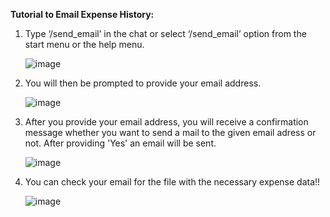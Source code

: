﻿**Tutorial to Email Expense History:**

1. Type ‘/send_email’ in the chat or select ‘/send_email’ option from the start menu or the help menu.

   ![image](https://github.com/user-attachments/assets/a7af3630-100a-4070-be9e-3e0157c0cddd)

2. You will then be prompted to provide your email address.

   ![image](https://github.com/user-attachments/assets/d608d5bf-4c76-46da-8e53-ec1ddb4b4f03)

3. After you provide your email address, you will receive a confirmation message whether you want to send a    mail to the given email adress or not. After providing 'Yes' an email will be sent.
   
   ![image](https://github.com/user-attachments/assets/b962319f-bfa6-4551-84ca-7735b58f82a9)

4. You can check your email for the file with the necessary expense data!!

   ![image](https://github.com/user-attachments/assets/16462ba5-78dd-45fd-b8d3-c34c8d507b25)


